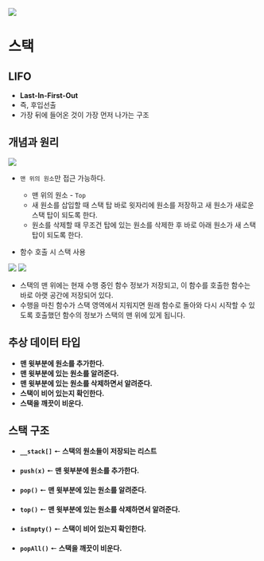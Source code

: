 ![](https://velog.velcdn.com/images/chan9708/post/49ed90b9-4631-4653-b171-e378b5ba7e98/image.png)


# 스택

## LIFO
* **Last-In-First-Out**
* 즉, 후입선출
* 가장 뒤에 들어온 것이 가장 먼저 나가는 구조

## 개념과 원리

![](https://velog.velcdn.com/images/chan9708/post/1d4ef93e-aefd-4f36-b129-579414e1bc2a/image.png)

* `맨 위의 원소`만 접근 가능하다.
  * 맨 위의 원소 - `Top`
  * 새 원소를 삽입할 때 스택 탑 바로 윗자리에 원소를 저장하고 새 원소가 새로운 스택 탑이 되도록 한다.
  * 원소를 삭제할 때 무조건 탑에 있는 원소를 삭제한 후 바로 아래 원소가 새 스택 탑이 되도록 한다.

* 함수 호출 시 스택 사용

![](https://velog.velcdn.com/images/chan9708/post/a0b2439d-680f-409f-94db-4f29e313945b/image.png)
![](https://velog.velcdn.com/images/chan9708/post/a4bd330d-2c93-442b-92cf-b00e1c23525b/image.png)

  * 스택의 맨 위에는 현재 수행 중인 함수 정보가 저장되고, 이 함수를 호출한 함수는 바로 아랫 공간에 저장되어 있다.
  * 수행을 마친 함수가 스택 영역에서 지워지면 원래 함수로 돌아와 다시 시작할 수 있도록 호출했던 함수의 정보가 스택의 맨 위에 있게 됩니다.
  
## 추상 데이터 타입
>
* **맨 윗부분에 원소를 추가한다.**
* **맨 윗부분에 있는 원소를 알려준다.**
* **맨 윗부분에 있는 원소를 삭제하면서 알려준다.**
* **스택이 비어 있는지 확인한다.**
* **스택을 깨끗이 비운다.**

## 스택 구조
>
* **`__stack[]`** 🠔 **스택의 원소들이 저장되는 리스트** 

* **`push(x)`** 🠔 **맨 윗부분에 원소를 추가한다.**
* **`pop()`** 🠔 **맨 윗부분에 있는 원소를 알려준다.**
* **`top()`** 🠔 **맨 윗부분에 있는 원소를 삭제하면서 알려준다.**
* **`isEmpty()`** 🠔 **스택이 비어 있는지 확인한다.**
* **`popAll()`** 🠔 **스택을 깨끗이 비운다.**

